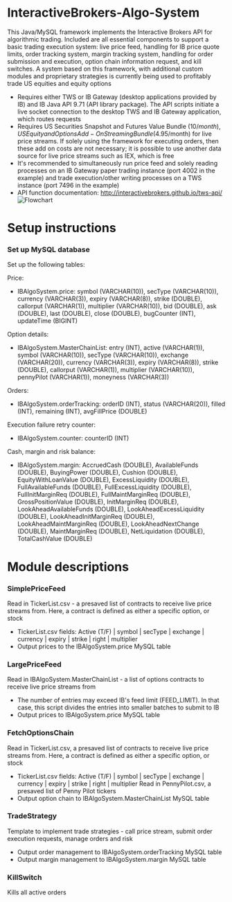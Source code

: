 # InteractiveBrokers-Algo-System
This Java/MySQL framework implements the Interactive Brokers API for algorithmic trading. Included are all essential components to support a basic trading execution system: live price feed, handling for IB price quote limits, order tracking system, margin tracking system, handling for order submission and execution, option chain information request, and kill switches. A system based on this framework, with additional custom modules and proprietary strategies is currently being used to profitably trade US equities and equity options
- Requires either TWS or IB Gateway (desktop applications provided by IB) and IB Java API 9.71 (API library package). The API scripts initiate a live socket connection to the desktop TWS and IB Gateway application, which routes requests
- Requires US Securities Snapshot and Futures Value Bundle ($10/month), US Equity and Options Add-On Streaming Bundle ($4.95/month) for live price streams. If solely using the framework for executing orders, then these add on costs are not necessary; it is possible to use another data source for live price streams such as IEX, which is free
- It's recommended to simultaneously run price feed and solely reading processes on an IB Gateway paper trading instance (port 4002 in the example) and trade execution/other writing processes on a TWS instance (port 7496 in the example)
- API function documentation: http://interactivebrokers.github.io/tws-api/
![Flowchart](https://github.com/rediar/InteractiveBrokers-Algo-System/blob/master/IB%20Algo%20Flowchart.png)

# Setup instructions
### Set up MySQL database ###
Set up the following tables:

Price: 
- IBAlgoSystem.price: symbol (VARCHAR(10)), secType (VARCHAR(10)), currency (VARCHAR(3)), expiry (VARCHAR(8)), strike (DOUBLE), callorput (VARCHAR(1)), multiplier (VARCHAR(10)), bid (DOUBLE), ask (DOUBLE), last (DOUBLE), close (DOUBLE), bugCounter (INT), updateTime (BIGINT)

Option details:
- IBAlgoSystem.MasterChainList: entry (INT), active (VARCHAR(1)), symbol (VARCHAR(10)), secType (VARCHAR(10)), exchange (VARCHAR(20)), currency (VARCHAR(3)), expiry (VARCHAR(8)), strike (DOUBLE), callorput (VARCHAR(1)), multiplier (VARCHAR(10)), pennyPilot (VARCHAR(1)), moneyness (VARCHAR(3))

Orders:
- IBAlgoSystem.orderTracking: orderID (INT), status (VARCHAR(20)), filled (INT), remaining (INT), avgFillPrice (DOUBLE)

Execution failure retry counter:
- IBAlgoSystem.counter: counterID (INT)

Cash, margin and risk balance:
- IBAlgoSystem.margin: AccruedCash (DOUBLE), AvailableFunds (DOUBLE), BuyingPower (DOUBLE), Cushion (DOUBLE), EquityWithLoanValue (DOUBLE), ExcessLiquidity (DOUBLE), FullAvailableFunds (DOUBLE), FullExcessLiquidity (DOUBLE), FullInitMarginReq (DOUBLE), FullMaintMarginReq (DOUBLE), GrossPositionValue (DOUBLE), InitMarginReq (DOUBLE), LookAheadAvailableFunds (DOUBLE), LookAheadExcessLiquidity (DOUBLE), LookAheadInitMarginReq (DOUBLE), LookAheadMaintMarginReq (DOUBLE), LookAheadNextChange (DOUBLE), MaintMarginReq (DOUBLE), NetLiquidation (DOUBLE), TotalCashValue (DOUBLE)

# Module descriptions

### SimplePriceFeed ###
Read in TickerList.csv - a presaved list of contracts to receive live price streams from. Here, a contract is defined as either a specific option, or stock
- TickerList.csv fields: Active (T/F) | symbol | secType | exchange | currency | expiry | strike | right | multiplier
- Output prices to the IBAlgoSystem.price MySQL table

### LargePriceFeed ###
Read in IBAlgoSystem.MasterChainList - a list of options contracts to receive live price streams from
- The number of entries may exceed IB's feed limit (FEED_LIMIT). In that case, this script divides the entries into smaller batches to submit to IB
- Output prices to IBAlgoSystem.price MySQL table

### FetchOptionsChain ###
Read in TickerList.csv, a presaved list of contracts to receive live price streams from. Here, a contract is defined as either a specific option, or stock
- TickerList.csv fields: Active (T/F) | symbol | secType | exchange | currency | expiry | strike | right | multiplier
Read in PennyPilot.csv, a presaved list of Penny Pilot tickers
- Output option chain to IBAlgoSystem.MasterChainList MySQL table

### TradeStrategy ###
Template to implement trade strategies - call price stream, submit order execution requests, manage orders and risk
- Output order management to IBAlgoSystem.orderTracking MySQL table
- Output margin management to IBAlgoSystem.margin MySQL table

### KillSwitch ###
Kills all active orders
